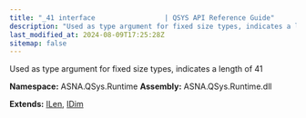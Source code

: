 ```yaml
---
title: "_41 interface                 | QSYS API Reference Guide"
description: "Used as type argument for fixed size types, indicates a length of 41  "
last_modified_at: 2024-08-09T17:25:28Z
sitemap: false
---
```


Used as type argument for fixed size types, indicates a length of 41 

**Namespace:** ASNA.QSys.Runtime
**Assembly:** ASNA.QSys.Runtime.dll

**Extends:** [ILen](/reference/runtime/qsys-runtime/i-len.html), [IDim](/reference/runtime/qsys-runtime/i-dim.html)
<br>
<br>
